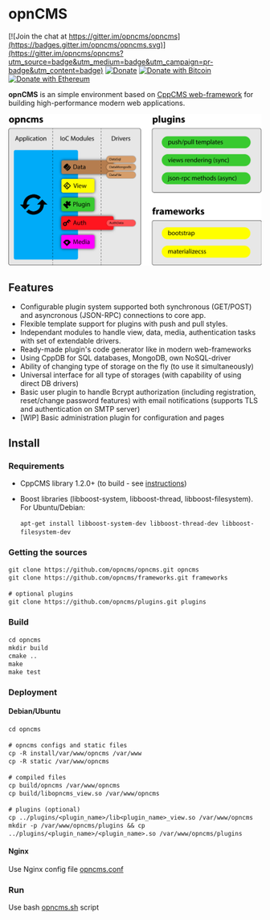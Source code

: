 # opnCMS

[![Join the chat at https://gitter.im/opncms/opncms](https://badges.gitter.im/opncms/opncms.svg)](https://gitter.im/opncms/opncms?utm_source=badge&utm_medium=badge&utm_campaign=pr-badge&utm_content=badge)
[![Donate](https://img.shields.io/badge/Donate-PayPal-green.svg)](https://www.paypal.com/cgi-bin/webscr?cmd=_donations&business=B3U4YZF4QXV6G&lc=EN&item_name=opnCMS%20donation&item_number=opncms&currency_code=USD&bn=PP%2dDonationsBF%3abtn_donate_SM%2egif%3aNonHosted)
[![Donate with Bitcoin](https://en.cryptobadges.io/badge/micro/1KJbM7yxHFQCGpNzHraDTdstqSfEtW885L)](https://en.cryptobadges.io/donate/1KJbM7yxHFQCGpNzHraDTdstqSfEtW885L)
[![Donate with Ethereum](https://en.cryptobadges.io/badge/micro/0xec44da132d844ab028fbfdbb3323df2b1ad3c8e7)](https://en.cryptobadges.io/donate/0xec44da132d844ab028fbfdbb3323df2b1ad3c8e7)

__opnCMS__ is an simple environment based on [CppCMS web-framework](http://cppcms.com) for building high-performance modern web applications.

![overview](https://github.com/opncms/opncms/raw/master/overview.png)

## Features
* Configurable plugin system supported both synchronous (GET/POST) and asyncronous (JSON-RPC) connections to core app.
* Flexible template support for plugins with push and pull styles.
* Independant modules to handle view, data, media, authentication tasks with set of extendable drivers.
* Ready-made plugin's code generator like in modern web-frameworks
* Using CppDB for SQL databases, MongoDB, own NoSQL-driver
* Ability of changing type of storage on the fly (to use it simultaneously)
* Universal interface for all type of storages (with capability of using direct DB drivers)
* Basic user plugin to handle Bcrypt authorization (including registration, reset/change password features) with email notifications (supports TLS and authentication on SMTP server)
* [WIP] Basic administration plugin for configuration and pages

## Install

### Requirements
* CppCMS library 1.2.0+ (to build - see [instructions](http://cppcms.com/wikipp/en/page/cppcms_1x_build))

* Boost libraries (libboost-system, libboost-thread, libboost-filesystem). For Ubuntu/Debian:
  
  ``apt-get install libboost-system-dev libboost-thread-dev libboost-filesystem-dev``

### Getting the sources

```
git clone https://github.com/opncms/opncms.git opncms
git clone https://github.com/opncms/frameworks.git frameworks

# optional plugins
git clone https://github.com/opncms/plugins.git plugins
```

### Build

```
cd opncms
mkdir build
cmake ..
make
make test
```

### Deployment

#### Debian/Ubuntu
```
cd opncms

# opncms configs and static files 
cp -R install/var/www/opncms /var/www
cp -R static /var/www/opncms

# compiled files
cp build/opncms /var/www/opncms
cp build/libopncms_view.so /var/www/opncms

# plugins (optional)
cp ../plugins/<plugin_name>/lib<plugin_name>_view.so /var/www/opncms
mkdir -p /var/www/opncms/plugins && cp ../plugins/<plugin_name>/<plugin_name>.so /var/www/opncms/plugins
```

#### Nginx

Use Nginx config file [opncms.conf](https://github.com/kpeo/opncms/tree/master/install/etc/nginx/conf.d/opncms.conf)

### Run

Use bash [opncms.sh](https://github.com/opncms/opncms/blob/master/install/opncms.sh) script

